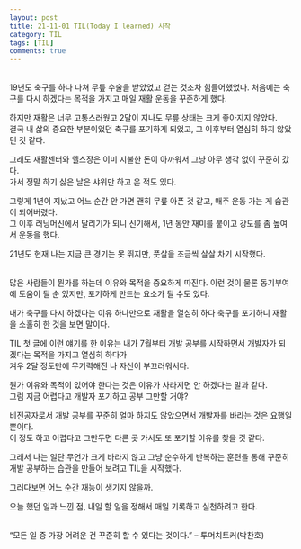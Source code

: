 ```yaml
---
layout: post
title: 21-11-01 TIL(Today I learned) 시작 
category: TIL
tags: [TIL]
comments: true
---
```

<br>
19년도 축구를 하다 다쳐 무릎 수술을 받았었고 걷는 것조차 힘들어했었다.   
처음에는 축구를 다시 하겠다는 목적을 가지고 매일 재활 운동을 꾸준하게 했다.

하지만 재활은 너무 고통스러웠고 2달이 지나도 무릎 상태는 크게 좋아지지 않았다.   
결국 내 삶의 중요한 부분이었던 축구를 포기하게 되었고, 그 이후부터 열심히 하지 않았던 것 같다.

그래도 재활센터와 헬스장은 이미 지불한 돈이 아까워서 그냥 아무 생각 없이 꾸준히 갔다.   
가서 정말 하기 싫은 날은 샤워만 하고 온 적도 있다.

그렇게 1년이 지났고 어느 순간 안 가면 괜히 무릎 아픈 것 같고, 매주 운동 가는 게 습관이 되어버렸다.    
그 이후 러닝머신에서 달리기가 되니 신기해서, 1년 동안 재미를 붙이고 강도를 좀 높여서 운동을 했다.   

21년도 현재 나는 지금 큰 경기는 못 뛰지만, 풋살을 조금씩 살살 차기 시작했다.

<br>
많은 사람들이 뭔가를 하는데 이유와 목적을 중요하게 따진다.   
이런 것이 물론 동기부여에 도움이 될 순 있지만, 포기하게 만드는 요소가 될 수도 있다.

내가 축구를 다시 하겠다는 이유 하나만으로 재활을 열심히 하다 축구를 포기하니 재활을 소홀히 한 것을 보면 말이다.

TIL 첫 글에 이런 얘기를 한 이유는 내가 7월부터 개발 공부를 시작하면서 개발자가 되겠다는 목적을 가지고 열심히 하다가   
겨우 2달 정도만에 무기력해진 나 자신이 부끄러워서다.

뭔가 이유와 목적이 있어야 한다는 것은 이유가 사라지면 안 하겠다는 말과 같다.   
그럼 지금 어렵다고 개발자 포기하고 공부 그만할 거야?

비전공자로서 개발 공부를 꾸준히 얼마 하지도 않았으면서 개발자를 바라는 것은 요행일 뿐이다.    
이 정도 하고 어렵다고 그만두면 다른 곳 가서도 또 포기할 이유를 찾을 것 같다.

그래서 나는 일단 무언가 크게 바라지 않고 그냥 순수하게 반복하는 훈련을 통해 꾸준히 개발 공부하는 습관을 만들어 보려고 TIL을 시작했다.

그러다보면 어느 순간 재능이 생기지 않을까.

오늘 했던 일과 느낀 점, 내일 할 일을 정해서 매일 기록하고 실천하려고 한다.   

<br>
“모든 일 중 가장 어려운 건 꾸준히 할 수 있다는 것이다.”   
– 투머치토커(박찬호)